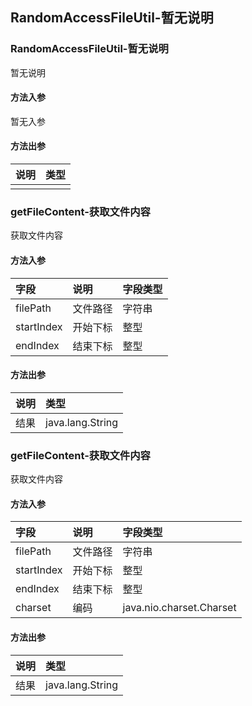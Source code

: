 ## RandomAccessFileUtil-暂无说明



### RandomAccessFileUtil-暂无说明

暂无说明

#### 方法入参

暂无入参

#### 方法出参

| 说明 | 类型 |
|:---|:---|
|  |  |

### getFileContent-获取文件内容

获取文件内容

#### 方法入参

| 字段 | 说明 | 字段类型 |
|:---|:---|:---|
| filePath | 文件路径 | 字符串 |
| startIndex | 开始下标 | 整型 |
| endIndex | 结束下标 | 整型 |

#### 方法出参

| 说明 | 类型 |
|:---|:---|
| 结果 | java.lang.String |

### getFileContent-获取文件内容

获取文件内容

#### 方法入参

| 字段 | 说明 | 字段类型 |
|:---|:---|:---|
| filePath | 文件路径 | 字符串 |
| startIndex | 开始下标 | 整型 |
| endIndex | 结束下标 | 整型 |
| charset | 编码 | java.nio.charset.Charset |

#### 方法出参

| 说明 | 类型 |
|:---|:---|
| 结果 | java.lang.String |




